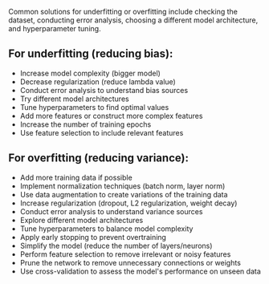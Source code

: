 Common solutions for underfitting or overfitting include checking the dataset, conducting error analysis, choosing a different model architecture, and hyperparameter tuning.

## For underfitting (reducing bias):
- Increase model complexity (bigger model)
- Decrease regularization (reduce lambda value)
- Conduct error analysis to understand bias sources
- Try different model architectures
- Tune hyperparameters to find optimal values
- Add more features or construct more complex features
- Increase the number of training epochs
- Use feature selection to include relevant features

## For overfitting (reducing variance):
- Add more training data if possible
- Implement normalization techniques (batch norm, layer norm)
- Use data augmentation to create variations of the training data
- Increase regularization (dropout, L2 regularization, weight decay)
- Conduct error analysis to understand variance sources
- Explore different model architectures
- Tune hyperparameters to balance model complexity
- Apply early stopping to prevent overtraining
- Simplify the model (reduce the number of layers/neurons)
- Perform feature selection to remove irrelevant or noisy features
- Prune the network to remove unnecessary connections or weights
- Use cross-validation to assess the model's performance on unseen data